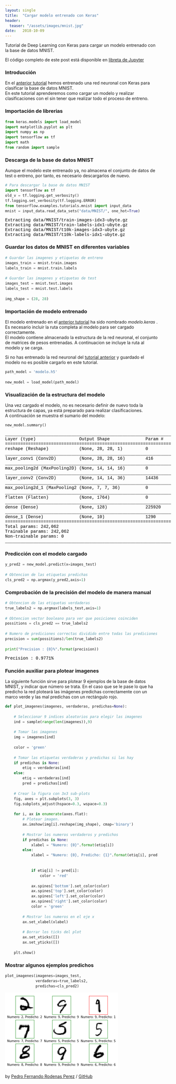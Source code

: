 ```yaml
---
layout: single
title:  "Cargar modelo entrenado con Keras"
header:
  teaser: "/assets/images/mnist.jpg"
date:   2018-10-09
---
```


Tutorial de Deep Learning con Keras para cargar un modelo entrenado con la base de datos MNIST.

<style>
  
.parr{
  color:black;
  white-space: pre;
  font-family: 'Courier New', Courier, monospace;
  font-size: 14px !important;
  }
</style>

El código completo de este post está disponible en [libreta de Jupyter](https://github.com/pedrofrodenas/Deep-Learning-Tutoriales/blob/master/2_Load_Keras_Model.ipynb)


### Introducción

En el [anterior tutorial](https://github.com/pedrofrodenas/Deep-Learning-Tutoriales/blob/master/1_MNIST_Keras.ipynb) hemos entrenado una red neuronal con Keras para clasificar la base de datos MNIST.  
En este tutorial aprenderemos como cargar un modelo y realizar clasificaciones con el sin tener que realizar todo el proceso de entreno.


### Importación de librerias


```python
from keras.models import load_model
import matplotlib.pyplot as plt
import numpy as np
import tensorflow as tf
import math
from random import sample
```

### Descarga de la base de datos MNIST

Aunque el modelo este entrenado ya, no almacena el conjunto de datos de test o entreno, por tanto, es necesario descargarlos de nuevo.


```python
# Para descargar la base de datos MNIST
import tensorflow as tf
old_v = tf.logging.get_verbosity()
tf.logging.set_verbosity(tf.logging.ERROR)
from tensorflow.examples.tutorials.mnist import input_data
mnist = input_data.read_data_sets("data/MNIST/", one_hot=True)
```

<p class='parr'>Extracting data/MNIST/train-images-idx3-ubyte.gz
Extracting data/MNIST/train-labels-idx1-ubyte.gz
Extracting data/MNIST/t10k-images-idx3-ubyte.gz
Extracting data/MNIST/t10k-labels-idx1-ubyte.gz
</p>


### Guardar los datos de MNIST en diferentes variables



```python
# Guardar las imagenes y etiquetas de entreno
images_train = mnist.train.images
labels_train = mnist.train.labels

# Guardar las imagenes y etiquetas de test
images_test = mnist.test.images
labels_test = mnist.test.labels

img_shape = (28, 28)
```

### Importación de modelo entrenado
El modelo entrenado en el [anterior tutorial](https://github.com/pedrofrodenas/Deep-Learning-Tutoriales/blob/master/1_MNIST_Keras.ipynb) ha sido nombrado _modelo.keras_ . Es necesario incluir la ruta completa al modelo para ser cargado correctamente.  
El modelo contiene almacenado la estructura de la red neuronal, el conjunto de matrices de pesos entrenadas. 
A continuacion se incluye la ruta al modelo y se carga.

Si no has entrenado la red neuronal del [tutorial anterior](https://github.com/pedrofrodenas/Deep-Learning-Tutoriales/blob/master/1_MNIST_Keras.ipynb) y guardado el modelo no es posible cargarlo en este tutorial.


```python
path_model = 'modelo.h5'

new_model = load_model(path_model)
```

### Visualización de la estructura del modelo
Una vez cargado el modelo, no es necesario definir de nuevo toda la estructura de capas, ya está preparado para realizar clasificaciones.  
A continuación se muestra el sumario del modelo:


```python
new_model.summary()
```

<p class='parr'>_________________________________________________________________
Layer (type)                 Output Shape              Param #   
=================================================================
reshape (Reshape)            (None, 28, 28, 1)         0         
_________________________________________________________________
layer_conv1 (Conv2D)         (None, 28, 28, 16)        416       
_________________________________________________________________
max_pooling2d (MaxPooling2D) (None, 14, 14, 16)        0         
_________________________________________________________________
layer_conv2 (Conv2D)         (None, 14, 14, 36)        14436     
_________________________________________________________________
max_pooling2d_1 (MaxPooling2 (None, 7, 7, 36)          0         
_________________________________________________________________
flatten (Flatten)            (None, 1764)              0         
_________________________________________________________________
dense (Dense)                (None, 128)               225920    
_________________________________________________________________
dense_1 (Dense)              (None, 10)                1290      
=================================================================
Total params: 242,062
Trainable params: 242,062
Non-trainable params: 0
_________________________________________________________________
</p>

### Predicción con el modelo cargado


```python
y_pred2 = new_model.predict(x=images_test)

# Obtencion de las etiquetas predichas
cls_pred2 = np.argmax(y_pred2,axis=1)
```

### Comprobación de la precisión del modelo de manera manual


```python
# Obtencion de las etiquetas verdaderas
true_labels2 = np.argmax(labels_test,axis=1)

# Obtencion vector booleano para ver que posiciones coinciden
possitions = cls_pred2 == true_labels2

# Numero de prediciones correctas dividido entre todas las prediciones
precision = sum(possitions)/len(true_labels2)

print("Precision : {0}%".format(precision))
```

<p class='parr'>Precision : 0.9771%</p>


### Función auxiliar para plotear imagenes

La siguiente función sirve para plotear 9 ejemplos de la base de datos MNIST, y indicar que número se trata. En el caso que se le pase lo que ha predicho la red ploteará las imágenes predichas correctamente con un marco verde y las mal predichas con un rectángulo rojo.


```python
def plot_imagenes(imagenes, verdaderas, predichas=None):
    
    # Seleccionar 9 indices aleatorios para elegir las imagenes
    ind = sample(range(len(imagenes)),9)
    
    # Tomar las imagenes
    img = imagenes[ind]
    
    color = 'green'
    
    # Tomar las etiquetas verdaderas y predichas si las hay
    if predichas is None:
        etiq = verdaderas[ind]
    else:
        etiq = verdaderas[ind]
        pred = predichas[ind]
         
    # Crear la figura con 3x3 sub-plots
    fig, axes = plt.subplots(3, 3)
    fig.subplots_adjust(hspace=0.3, wspace=0.3)

    for i, ax in enumerate(axes.flat):
        # Plotear imagen.
        ax.imshow(img[i].reshape(img_shape), cmap='binary')

        # Mostrar los numeros verdaderos y predichos
        if predichas is None:
            xlabel = "Numero: {0}".format(etiq[i])
        else:
            xlabel = "Numero: {0}, Predicho: {1}".format(etiq[i], pred[i])
            
            
            if etiq[i] != pred[i]:
                color = 'red'
            
            ax.spines['bottom'].set_color(color)
            ax.spines['top'].set_color(color)
            ax.spines['left'].set_color(color)
            ax.spines['right'].set_color(color)
            color = 'green'

        # Mostrar los numeros en el eje x
        ax.set_xlabel(xlabel)
        
        # Borrar los ticks del plot
        ax.set_xticks([])
        ax.set_yticks([])
    
    plt.show()
```

### Mostrar algunos ejemplos predichos




```python
plot_imagenes(imagenes=images_test,
              verdaderas=true_labels2,
              predichas=cls_pred2)
```


![png](/assets/images/output_19_0.png)

by [Pedro Fernando Rodenas Perez](https://pedrofrodenas.github.io) / [GitHub](https://github.com/PedrofRodenas)